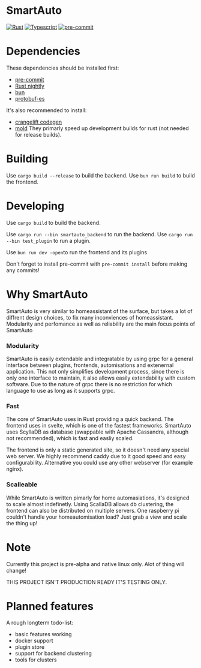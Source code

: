 # SmartAuto

[![Rust](https://github.com/LDprg/smartauto/actions/workflows/rust.yml/badge.svg)](https://github.com/LDprg/smartauto/actions/workflows/rust.yml)
[![Typescript](https://github.com/LDprg/smartauto/actions/workflows/typescript.yml/badge.svg)](https://github.com/LDprg/smartauto/actions/workflows/typescript.yml)
[![pre-commit](https://github.com/LDprg/smartauto/actions/workflows/pre-commit.yml/badge.svg)](https://github.com/LDprg/smartauto/actions/workflows/pre-commit.yml)

# Dependencies

These dependencies should be installed first:

- [pre-commit](https://pre-commit.com/#install)
- [Rust nightly](https://www.rust-lang.org/tools/install)
- [bun](https://bun.sh)
- [protobuf-es](https://github.com/bufbuild/protobuf-es)

It's also recommended to install:

- [crangelift codegen](https://github.com/rust-lang/rustc_codegen_cranelift)
- [mold](https://github.com/rui314/mold)
  They primarly speed up development builds for rust (not needed for release builds).

# Building

Use `cargo build --release` to build the backend.
Use `bun run build` to build the frontend.

# Developing

Use `cargo build` to build the backend.

Use `cargo run --bin smartauto_backend` to run the backend.
Use `cargo run --bin test_plugin` to run a plugin.

Use `bun run dev -open`to run the frontend and its plugins

Don't forget to install pre-commit with `pre-commit install` before making any commits!

# Why SmartAuto

SmartAuto is very similar to homeassistant of the surface, but takes a lot of diffrent design choices, to fix many inconviences of homeassistant.
Modularity and perfomance as well as reliability are the main focus points of SmartAuto

### Modularity

SmartAuto is easily extendable and integratable by using grpc for a general interface between plugins, frontends, automisations and extenernal application.
This not only simplifies development process, since there is only one interface to maintain, it also allows easily extendability with custom software.
Due to the nature of grpc there is no restriction for which language to use as long as it supports grpc.

### Fast

The core of SmartAuto uses in Rust providing a quick backend. The frontend uses in svelte, which is one of the fastest frameworks.
SmartAuto uses ScyllaDB as database (swappable with Apache Cassandra, although not recommended), which is fast and easliy scaled.

The frontend is only a static generated site, so it doesn't need any special web server. We highly recommend caddy due to it good speed and easy configurability. Alternative you could use any other webserver (for example nginx).

### Scalleable
While SmartAuto is written pimarly for home automasiations, it's designed to scale almost indefinetly. Using ScallaDB allows db clustering, the frontend can also be distributed on multiple servers. One raspberry pi couldn't handle your homeautomisation load? Just grab a view and scale the thing up!

# Note

Currently this project is pre-alpha and native linux only.
Alot of thing will change!

THIS PROJECT ISN'T PRODUCTION READY IT'S TESTING ONLY.

# Planned features

A rough longterm todo-list:

- basic features working
- docker support
- plugin store
- support for backend clustering
- tools for clusters
